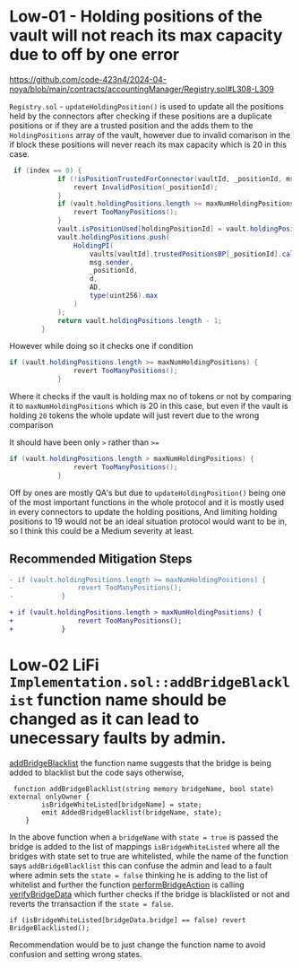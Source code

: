 # Low-01 - Holding positions of the vault will not reach its max  capacity due to off by one error

https://github.com/code-423n4/2024-04-noya/blob/main/contracts/accountingManager/Registry.sol#L308-L309

`Registry.sol`  -  `updateHoldingPosition()` is used to update all the positions held by the connectors after checking if these positions are a duplicate positions or if they are a trusted position and the adds  them to the `HoldingPositions` array of the vault, however due to invalid comarison in the if block these positions will never reach its max capacity which is 20 in this case.

```java
 if (index == 0) {
            if (!isPositionTrustedForConnector(vaultId, _positionId, msg.sender)) {
                revert InvalidPosition(_positionId);
            }
            if (vault.holdingPositions.length >= maxNumHoldingPositions) {
                revert TooManyPositions();
            }
            vault.isPositionUsed[holdingPositionId] = vault.holdingPositions.length;
            vault.holdingPositions.push(
                HoldingPI(
                    vaults[vaultId].trustedPositionsBP[_positionId].calculatorConnector,
                    msg.sender,
                    _positionId,
                    d,
                    AD,
                    type(uint256).max
                )
            );
            return vault.holdingPositions.length - 1;
        }
```

However while doing so it checks one if condition 

```java
if (vault.holdingPositions.length >= maxNumHoldingPositions) {
                revert TooManyPositions();
            }
```

Where it checks if the vault is holding max no of tokens or not by comparing it to `maxNumHoldingPositions` which is 20 in this case, but even if the vault is holding `20` tokens the whole update will just revert due to the wrong comparison

It should have been only `>` rather than `>=`
```java
if (vault.holdingPositions.length > maxNumHoldingPositions) {
                revert TooManyPositions();
            }
```

Off by ones are mostly QA's but due to `updateHoldingPosition()` being one of the most important functions in the whole protocol and it is mostly used in every connectors to update the holding positions, And limiting holding positions to 19 would not be an ideal situation protocol would want to be in, so I think this could be a Medium severity at least.

## Recommended Mitigation Steps

```diff
- if (vault.holdingPositions.length >= maxNumHoldingPositions) {
-                revert TooManyPositions();
-            }

+ if (vault.holdingPositions.length > maxNumHoldingPositions) {
+                revert TooManyPositions();
+            }
```


# Low-02 LiFi `Implementation.sol::addBridgeBlacklist` function name should be changed as it can lead to unecessary faults by admin.

[addBridgeBlacklist](https://github.com/code-423n4/2024-04-noya/blob/main/contracts/helpers/SwapHandler/Implementaions/LifiImplementation.sol#L65-L68) the function name suggests that the bridge is being added to blacklist but the code says otherwise,

```solidity
 function addBridgeBlacklist(string memory bridgeName, bool state) external onlyOwner {
        isBridgeWhiteListed[bridgeName] = state;
        emit AddedBridgeBlacklist(bridgeName, state);
    }
```
In the above function when a `bridgeName` with `state = true` is passed the bridge is added to the list of mappings `isBridgeWhiteListed` where all the bridges with state set to true are whitelisted, while the name of the function says `addBridgeBlacklist` this can confuse the admin and lead to a fault where admin sets the `state = false` thinking he is adding to the list of whitelist and further the function [performBridgeAction](https://github.com/code-423n4/2024-04-noya/blob/main/contracts/helpers/SwapHandler/Implementaions/LifiImplementation.sol#L139) is calling [verifyBridgeData](https://github.com/code-423n4/2024-04-noya/blob/main/contracts/helpers/SwapHandler/Implementaions/LifiImplementation.sol#L153) which further checks if the bridge is blacklisted or not and reverts the trransaction if the `state = false`.


```solidity
if (isBridgeWhiteListed[bridgeData.bridge] == false) revert BridgeBlacklisted();
```

Recommendation would be to just change the function name to avoid confusion and setting wrong states.